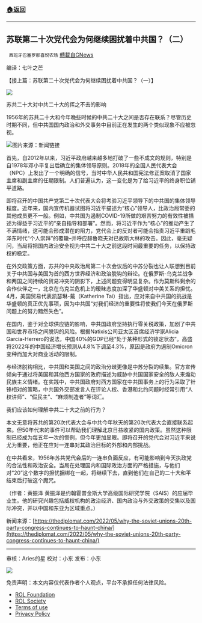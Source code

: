 ###  [:house:返回](README.md)
---


## 苏联第二十次党代会为何继续困扰着中共国？（二）
` 西班牙巴塞罗那喜悦农场` [轉載自GNews](https://gnews.org/zh-hans/2530241/)

编译：七叶之芒
 
【接上篇：苏联第二十次党代会为何继续困扰着中共国？（一）】
 
![](https://assets.gnews.org/wp-content/uploads/2022/05/xin_png.001-1-1280x140-32-1.jpg)
 
苏共二十大对中共二十大的挥之不去的影响
 
1956年的苏共二十大和今年晚些时候的中共二十大之间是否存在联系？尽管历史时期不同，但中共国国内政治和外交事务中目前正在发生的两个类似现象不应被忽视。
 
![](https://assets.gnews.org/wp-content/uploads/2022/05/thediplomat_2022-05-13-150624-1.jpg)图片来源：新闻链接
 
首先，自2012年以来，习近平政府越来越多地打破了一些不成文的规则，特别是自1978年邓小平复出后确立的集体领导原则。2018年的全国人民代表大会（NPC）上发出了一个明确的信号，当时中华人民共和国宪法修正案取消了国家主席和副主席的任期限制。人们普遍认为，这一变化是为了给习近平的终身职位铺平道路。
 
即将召开的中国共产党第二十次代表大会将考验习近平领导下的中共国的集体领导程度。近年来，国内宣传机器试图将习近平描述为“核心”领导人，比政治局常委的其他成员更不一般。例如，中共国为遏制COVID-19所做的艰苦努力的有效性被描述为得益于习近平的“亲自指导和部署”。然而，将习近平作为“核心”的推动产生了不满情绪，这可能会形成潜在的阻力，党代会上的反对者可能会指责习近平重蹈毛泽东时代“个人崇拜”的覆辙–并呼应赫鲁晓夫对已故斯大林的攻击。因此，毫无疑问，当局将把国内政治安全视为中共二十大之前这段时间最重要的任务，以保持政权的稳定。
 
在外交政策方面，苏共的中央政治局第二十次会议后的中苏分裂也让人联想到目前关于中共国与美国为首的西方世界经济和政治脱钩的辩论。在俄罗斯-乌克兰战争和两国之间持续的贸易冲突的阴影下，上述问题变得明显复杂。作为莫斯科剩余的合作伙伴之一，北京在乌克兰危机上的暧昧态度加深了华盛顿对中美关系的担忧。4月，美国贸易代表凯瑟琳-戴（Katherine Tai）指出，应对来自中共国的挑战是华盛顿的真正优先事项，因为中共国“对我们经济的重要性将使我们今天在俄罗斯问题上的努力黯然失色”。
 
在国内，鉴于对全球供应链的影响，中共国政府坚持执行零关税政策，加剧了中共国和世界市场之间脱钩的风险。根据Natixis公司亚太区首席经济学家Alicia García-Herrero的说法，中国40%的GDP已经“处于某种形式的锁定状态”。高盛将2022年的中国经济增长预测从4.8%下调至4.3%，原因是政府为遏制Omicron变种而加大对商业活动的限制。
 
与经济脱钩相比，中共国和美国之间的政治分歧更像是中苏分裂的续集。官方宣传倾向于通过将美国和其他西方国家的政府描述为威胁中共国国家安全的敌人来煽动民族主义情绪。在实践中，中共国政府对西方国家在中共国事务上的行为采取了针锋相对的策略，中共国外交部发言人在评论人权、香港和北约问题时经常引用“人权讲师”、“假民主”、“麻烦制造者”等词汇。
 
我们应该如何理解中共二十大之前的行为？
 
本文无意将苏共的第20次代表大会与中共今年秋天的第20次代表大会直接联系起来。但50年代末的事件可以帮助我们理解北京日益收紧的国内政策。虽然这种限制已经成为每五年一次的惯例，但今年更加显眼。即将召开的党代会对习近平来说尤为重要，他正在应对一连串对其政治目标的外部和内部挑战。
 
在中共看来，1956年苏共党代会后的一连串负面反应，有可能影响到今天执政党的合法性和政治安全。当局在处理国内和国际政治方面的严格措施，与他们对“20”这个数字的担忧捆绑在一起，将继续下去，直到他们在自己的二十大和平结束后打破这个魔咒。
 
（作者：黄振泽 黄振泽是约翰霍普金斯大学高级国际研究学院（SAIS）的应届毕业生。他的研究兴趣包括威权机构的政治经济、国内政治与外交政策的交集以及国际冲突，并以中国和东亚为区域重点。）
 
新闻来源：[https://thediplomat.com/2022/05/why-the-soviet-unions-20th-party-congress-continues-to-haunt-china/](https://thediplomat.com/2022/05/why-the-soviet-unions-20th-party-congress-continues-to-haunt-china/)
 
* * *
 
审核：Aries的星
校对：小东
发布：小东
 
![](https://assets.gnews.org/wp-content/uploads/2022/05/2-13.jpeg)

免责声明：本文内容仅代表作者个人观点，平台不承担任何法律风险。
  
- [ROL Foundation](https://rolfoundation.org/)
- [ROL Society](https://rolsociety.org/)
- [Terms of use](https://gnews.org/terms-of-use-3/)
- [Privacy Policy](https://gnews.org/privacy-policy/)
